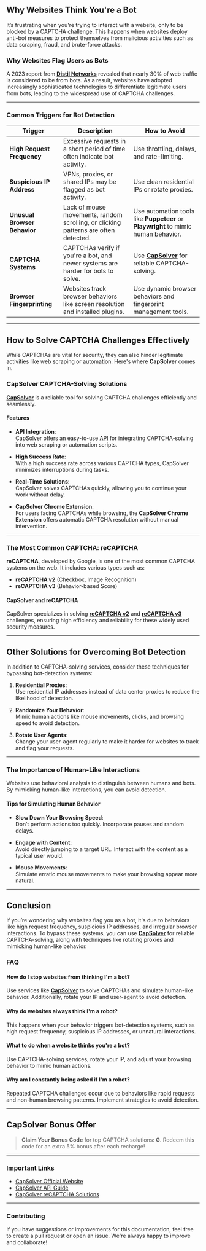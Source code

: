 

## **Why Websites Think You're a Bot**

It’s frustrating when you're trying to interact with a website, only to be blocked by a CAPTCHA challenge. This happens when websites deploy anti-bot measures to protect themselves from malicious activities such as data scraping, fraud, and brute-force attacks.

### **Why Websites Flag Users as Bots**

A 2023 report from **[Distil Networks](https://www.distilnetworks.com)** revealed that nearly 30% of web traffic is considered to be from bots. As a result, websites have adopted increasingly sophisticated technologies to differentiate legitimate users from bots, leading to the widespread use of CAPTCHA challenges.

---

### **Common Triggers for Bot Detection**

| **Trigger**                   | **Description**                                                                                              | **How to Avoid**                                                      |
|-------------------------------|--------------------------------------------------------------------------------------------------------------|----------------------------------------------------------------------|
| **High Request Frequency**     | Excessive requests in a short period of time often indicate bot activity.                                      | Use throttling, delays, and rate-limiting.                           |
| **Suspicious IP Address**      | VPNs, proxies, or shared IPs may be flagged as bot activity.                                                 | Use clean residential IPs or rotate proxies.                         |
| **Unusual Browser Behavior**   | Lack of mouse movements, random scrolling, or clicking patterns are often detected.                           | Use automation tools like **Puppeteer** or **Playwright** to mimic human behavior. |
| **CAPTCHA Systems**            | CAPTCHAs verify if you're a bot, and newer systems are harder for bots to solve.                              | Use **[CapSolver](https://www.capsolver.com)** for reliable CAPTCHA-solving. |
| **Browser Fingerprinting**     | Websites track browser behaviors like screen resolution and installed plugins.                                | Use dynamic browser behaviors and fingerprint management tools.      |

---

## **How to Solve CAPTCHA Challenges Effectively**

While CAPTCHAs are vital for security, they can also hinder legitimate activities like web scraping or automation. Here's where **CapSolver** comes in. 

### **CapSolver CAPTCHA-Solving Solutions**

**[CapSolver](https://www.capsolver.com)** is a reliable tool for solving CAPTCHA challenges efficiently and seamlessly.

#### **Features**

- **API Integration**:  
  CapSolver offers an easy-to-use [API](https://docs.capsolver.com/en/guide/api-server/) for integrating CAPTCHA-solving into web scraping or automation scripts.
  
- **High Success Rate**:  
  With a high success rate across various CAPTCHA types, CapSolver minimizes interruptions during tasks.
  
- **Real-Time Solutions**:  
  CapSolver solves CAPTCHAs quickly, allowing you to continue your work without delay.

- **CapSolver Chrome Extension**:  
  For users facing CAPTCHAs while browsing, the **CapSolver Chrome Extension** offers automatic CAPTCHA resolution without manual intervention.

---

### **The Most Common CAPTCHA: reCAPTCHA**

**reCAPTCHA**, developed by Google, is one of the most common CAPTCHA systems on the web. It includes various types such as:

- **reCAPTCHA v2** (Checkbox, Image Recognition)
- **reCAPTCHA v3** (Behavior-based Score)

#### **CapSolver and reCAPTCHA**

CapSolver specializes in solving **[reCAPTCHA v2](https://www.capsolver.com/products/recaptchav2)** and **[reCAPTCHA v3](https://www.capsolver.com/products/recaptchav3)** challenges, ensuring high efficiency and reliability for these widely used security measures.

---

## **Other Solutions for Overcoming Bot Detection**

In addition to CAPTCHA-solving services, consider these techniques for bypassing bot-detection systems:

1. **Residential Proxies**:  
   Use residential IP addresses instead of data center proxies to reduce the likelihood of detection.

2. **Randomize Your Behavior**:  
   Mimic human actions like mouse movements, clicks, and browsing speed to avoid detection.

3. **Rotate User Agents**:  
   Change your user-agent regularly to make it harder for websites to track and flag your requests.

---

### **The Importance of Human-Like Interactions**

Websites use behavioral analysis to distinguish between humans and bots. By mimicking human-like interactions, you can avoid detection.

#### **Tips for Simulating Human Behavior**

- **Slow Down Your Browsing Speed**:  
  Don’t perform actions too quickly. Incorporate pauses and random delays.
  
- **Engage with Content**:  
  Avoid directly jumping to a target URL. Interact with the content as a typical user would.

- **Mouse Movements**:  
  Simulate erratic mouse movements to make your browsing appear more natural.

---

## **Conclusion**

If you’re wondering why websites flag you as a bot, it's due to behaviors like high request frequency, suspicious IP addresses, and irregular browser interactions. To bypass these systems, you can use **[CapSolver](https://www.capsolver.com)** for reliable CAPTCHA-solving, along with techniques like rotating proxies and mimicking human-like behavior.

### **FAQ**

#### **How do I stop websites from thinking I'm a bot?**
Use services like **[CapSolver](https://www.capsolver.com)** to solve CAPTCHAs and simulate human-like behavior. Additionally, rotate your IP and user-agent to avoid detection.

#### **Why do websites always think I'm a robot?**
This happens when your behavior triggers bot-detection systems, such as high request frequency, suspicious IP addresses, or unnatural interactions.

#### **What to do when a website thinks you're a bot?**
Use CAPTCHA-solving services, rotate your IP, and adjust your browsing behavior to mimic human actions.

#### **Why am I constantly being asked if I'm a robot?**
Repeated CAPTCHA challenges occur due to behaviors like rapid requests and non-human browsing patterns. Implement strategies to avoid detection.

---

## **CapSolver Bonus Offer**

> **Claim Your Bonus Code** for top CAPTCHA solutions: **G**. Redeem this code for an extra 5% bonus after each recharge!

---

### **Important Links**

- [CapSolver Official Website](https://www.capsolver.com)
- [CapSolver API Guide](https://docs.capsolver.com/en/guide/api-server/)
- [CapSolver reCAPTCHA Solutions](https://www.capsolver.com/products/recaptchav2)

---

### **Contributing**

If you have suggestions or improvements for this documentation, feel free to create a pull request or open an issue. We're always happy to improve and collaborate!
